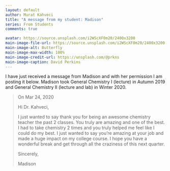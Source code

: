 ```yaml
---
layout: default
author: Murat Kahveci
title: "A message from my student: Madison"
series: From Students
comments: true

avatar: https://source.unsplash.com/i2WScXF0m20/2400x3200
main-image-file-url: https://source.unsplash.com/i2WScXF0m20/2400x3200
main-image-alt: Butterfly
main-image-max-width: 100%
main-image-credit-url: https://unsplash.com/@prkns
main-image-caption: David Perkins
---
```


I have just received a message from Madison and with her permission I am posting it below. Madison took General Chemistry I (lecture) in Autumn 2019 and General Chemistry II (lecture and lab) in Winter 2020.

<!--more-->


> On Mar 24, 2020
>
> Hi Dr. Kahveci,
>
> I just wanted to say thank you for being an awesome chemistry teacher the past 2 classes. You truly are amazing and one of the best. I had to take chemistry 2 times and you truly helped me feel like I could do my best. I just wanted to say you’re amazing at your job and made a huge impact on my college course. I hope you have a wonderful break and get through all the craziness of this next quarter. 
>
> Sincerely, 
>
> Madison
